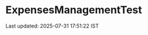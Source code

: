 # ExpensesManagementTest



























































































































Last updated: 2025-07-31 17:51:22 IST

